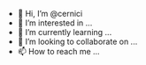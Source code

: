 - 👋 Hi, I’m @cernici
- 👀 I’m interested in ...
- 🌱 I’m currently learning ...
- 💞️ I’m looking to collaborate on ...
- 📫 How to reach me ...

<!---
cernici/cernici is a ✨ special ✨ repository because its `README.md` (this file) appears on your GitHub profile.
You can click the Preview link to take a look at your changes.
--->
